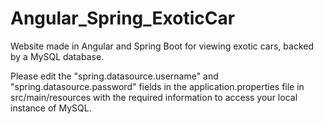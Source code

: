 # Angular_Spring_ExoticCar
 Website made in Angular and Spring Boot for viewing exotic cars, backed by a MySQL database. 
 
 Please edit the "spring.datasource.username" and "spring.datasource.password" fields in the application.properties file in src/main/resources with the required information to access your local instance of MySQL.
